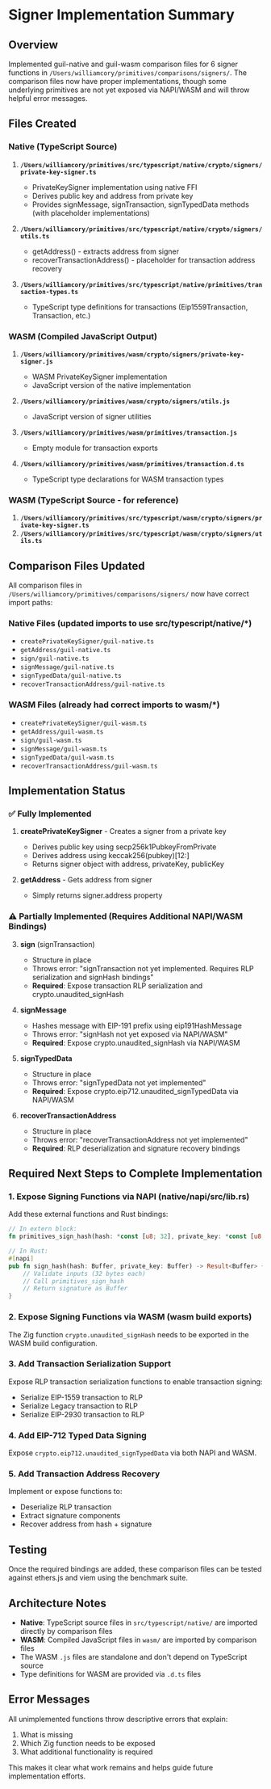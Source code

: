 # Signer Implementation Summary

## Overview

Implemented guil-native and guil-wasm comparison files for 6 signer functions in `/Users/williamcory/primitives/comparisons/signers/`. The comparison files now have proper implementations, though some underlying primitives are not yet exposed via NAPI/WASM and will throw helpful error messages.

## Files Created

### Native (TypeScript Source)

1. **`/Users/williamcory/primitives/src/typescript/native/crypto/signers/private-key-signer.ts`**
   - PrivateKeySigner implementation using native FFI
   - Derives public key and address from private key
   - Provides signMessage, signTransaction, signTypedData methods (with placeholder implementations)

2. **`/Users/williamcory/primitives/src/typescript/native/crypto/signers/utils.ts`**
   - getAddress() - extracts address from signer
   - recoverTransactionAddress() - placeholder for transaction address recovery

3. **`/Users/williamcory/primitives/src/typescript/native/primitives/transaction-types.ts`**
   - TypeScript type definitions for transactions (Eip1559Transaction, Transaction, etc.)

### WASM (Compiled JavaScript Output)

1. **`/Users/williamcory/primitives/wasm/crypto/signers/private-key-signer.js`**
   - WASM PrivateKeySigner implementation
   - JavaScript version of the native implementation

2. **`/Users/williamcory/primitives/wasm/crypto/signers/utils.js`**
   - JavaScript version of signer utilities

3. **`/Users/williamcory/primitives/wasm/primitives/transaction.js`**
   - Empty module for transaction exports

4. **`/Users/williamcory/primitives/wasm/primitives/transaction.d.ts`**
   - TypeScript type declarations for WASM transaction types

### WASM (TypeScript Source - for reference)

1. **`/Users/williamcory/primitives/src/typescript/wasm/crypto/signers/private-key-signer.ts`**
2. **`/Users/williamcory/primitives/src/typescript/wasm/crypto/signers/utils.ts`**

## Comparison Files Updated

All comparison files in `/Users/williamcory/primitives/comparisons/signers/` now have correct import paths:

### Native Files (updated imports to use src/typescript/native/*)
- `createPrivateKeySigner/guil-native.ts`
- `getAddress/guil-native.ts`
- `sign/guil-native.ts`
- `signMessage/guil-native.ts`
- `signTypedData/guil-native.ts`
- `recoverTransactionAddress/guil-native.ts`

### WASM Files (already had correct imports to wasm/*)
- `createPrivateKeySigner/guil-wasm.ts`
- `getAddress/guil-wasm.ts`
- `sign/guil-wasm.ts`
- `signMessage/guil-wasm.ts`
- `signTypedData/guil-wasm.ts`
- `recoverTransactionAddress/guil-wasm.ts`

## Implementation Status

### ✅ Fully Implemented

1. **createPrivateKeySigner** - Creates a signer from a private key
   - Derives public key using secp256k1PubkeyFromPrivate
   - Derives address using keccak256(pubkey)[12:]
   - Returns signer object with address, privateKey, publicKey

2. **getAddress** - Gets address from signer
   - Simply returns signer.address property

### ⚠️ Partially Implemented (Requires Additional NAPI/WASM Bindings)

3. **sign** (signTransaction)
   - Structure in place
   - Throws error: "signTransaction not yet implemented. Requires RLP serialization and signHash bindings"
   - **Required**: Expose transaction RLP serialization and crypto.unaudited_signHash

4. **signMessage**
   - Hashes message with EIP-191 prefix using eip191HashMessage
   - Throws error: "signHash not yet exposed via NAPI/WASM"
   - **Required**: Expose crypto.unaudited_signHash via NAPI/WASM

5. **signTypedData**
   - Structure in place
   - Throws error: "signTypedData not yet implemented"
   - **Required**: Expose crypto.eip712.unaudited_signTypedData via NAPI/WASM

6. **recoverTransactionAddress**
   - Structure in place
   - Throws error: "recoverTransactionAddress not yet implemented"
   - **Required**: RLP deserialization and signature recovery bindings

## Required Next Steps to Complete Implementation

### 1. Expose Signing Functions via NAPI (native/napi/src/lib.rs)

Add these external functions and Rust bindings:
```rust
// In extern block:
fn primitives_sign_hash(hash: *const [u8; 32], private_key: *const [u8; 32], out_sig: *mut [u8; 65]) -> i32;

// In Rust:
#[napi]
pub fn sign_hash(hash: Buffer, private_key: Buffer) -> Result<Buffer> {
    // Validate inputs (32 bytes each)
    // Call primitives_sign_hash
    // Return signature as Buffer
}
```

### 2. Expose Signing Functions via WASM (wasm build exports)

The Zig function `crypto.unaudited_signHash` needs to be exported in the WASM build configuration.

### 3. Add Transaction Serialization Support

Expose RLP transaction serialization functions to enable transaction signing:
- Serialize EIP-1559 transaction to RLP
- Serialize Legacy transaction to RLP
- Serialize EIP-2930 transaction to RLP

### 4. Add EIP-712 Typed Data Signing

Expose `crypto.eip712.unaudited_signTypedData` via both NAPI and WASM.

### 5. Add Transaction Address Recovery

Implement or expose functions to:
- Deserialize RLP transaction
- Extract signature components
- Recover address from hash + signature

## Testing

Once the required bindings are added, these comparison files can be tested against ethers.js and viem using the benchmark suite.

## Architecture Notes

- **Native**: TypeScript source files in `src/typescript/native/` are imported directly by comparison files
- **WASM**: Compiled JavaScript files in `wasm/` are imported by comparison files
- The WASM `.js` files are standalone and don't depend on TypeScript source
- Type definitions for WASM are provided via `.d.ts` files

## Error Messages

All unimplemented functions throw descriptive errors that explain:
1. What is missing
2. Which Zig function needs to be exposed
3. What additional functionality is required

This makes it clear what work remains and helps guide future implementation efforts.
